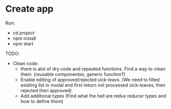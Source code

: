 # Create app

Run: 
* cd _project_
* npm install
* npm start

TODO:
* Clean code:
    * there is alot of dry code and repeated functions. Find a way to clean them. (reusable componentes, generic function?)
    * Enable editing of approved/rejected sick-leavs. (We need to filted existing list in modal and first return not processed sick-leaves, then rejected then approved)
    * Add additional types (Find what the hell are redux reducer types and how to define them)